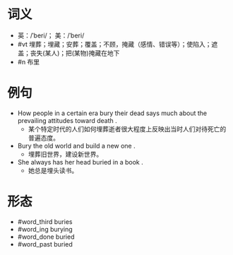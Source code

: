# 词义
- 英：/ˈberi/； 美：/ˈberi/
- #vt 埋葬；埋藏；安葬；覆盖；不顾，掩藏（感情、错误等）；使陷入；遮盖；丧失(某人)；把(某物)掩藏在地下
- #n 布里
# 例句
- How people in a certain era bury their dead says much about the prevailing attitudes toward death .
	- 某个特定时代的人们如何埋葬逝者很大程度上反映出当时人们对待死亡的普遍态度。
- Bury the old world and build a new one .
	- 埋葬旧世界，建设新世界。
- She always has her head buried in a book .
	- 她总是埋头读书。
# 形态
- #word_third buries
- #word_ing burying
- #word_done buried
- #word_past buried
